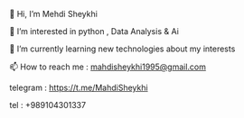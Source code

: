 👋 Hi, I’m Mehdi Sheykhi

👀 I’m interested in python , Data Analysis & Ai

🌱 I’m currently learning new technologies about my interests

📫 How to reach me : mahdisheykhi1995@gmail.com

telegram : https://t.me/MahdiSheykhi

tel : +989104301337

<!--
**mahdiSheykhiGithub/mahdiSheykhiGithub** is a ✨ _special_ ✨ repository because its `README.md` (this file) appears on your GitHub profile.

Here are some ideas to get you started:




